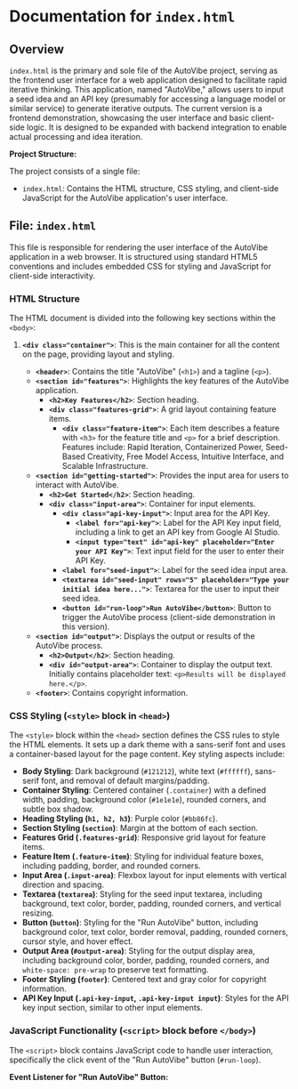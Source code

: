 # Documentation for `index.html`

## Overview

`index.html` is the primary and sole file of the AutoVibe project, serving as the frontend user
interface for a web application designed to facilitate rapid iterative thinking. This application,
named "AutoVibe," allows users to input a seed idea and an API key (presumably for accessing a
language model or similar service) to generate iterative outputs. The current version is a frontend
demonstration, showcasing the user interface and basic client-side logic. It is designed to be
expanded with backend integration to enable actual processing and idea iteration.

**Project Structure:**

The project consists of a single file:

- `index.html`: Contains the HTML structure, CSS styling, and client-side JavaScript for the
  AutoVibe application's user interface.

## File: `index.html`

This file is responsible for rendering the user interface of the AutoVibe application in a web
browser. It is structured using standard HTML5 conventions and includes embedded CSS for styling and
JavaScript for client-side interactivity.

### HTML Structure

The HTML document is divided into the following key sections within the `<body>`:

1.  **`<div class="container">`**: This is the main container for all the content on the page,
    providing layout and styling.

    - **`<header>`**: Contains the title "AutoVibe" (`<h1>`) and a tagline (`<p>`).
    - **`<section id="features">`**: Highlights the key features of the AutoVibe application.
        - **`<h2>Key Features</h2>`**: Section heading.
        - **`<div class="features-grid">`**: A grid layout containing feature items.
            - **`<div class="feature-item">`**: Each item describes a feature with `<h3>` for the
              feature title and `<p>` for a brief description. Features include: Rapid Iteration,
              Containerized Power, Seed-Based Creativity, Free Model Access, Intuitive Interface,
              and Scalable Infrastructure.
    - **`<section id="getting-started">`**: Provides the input area for users to interact with
      AutoVibe.
        - **`<h2>Get Started</h2>`**: Section heading.
        - **`<div class="input-area">`**: Container for input elements.
            - **`<div class="api-key-input">`**: Input area for the API Key.
                - **`<label for="api-key">`**: Label for the API Key input field, including a link
                  to get an API key from Google AI Studio.
                - **`<input type="text" id="api-key" placeholder="Enter your API Key">`**: Text
                  input field for the user to enter their API Key.
            - **`<label for="seed-input">`**: Label for the seed idea input area.
            - **`<textarea id="seed-input" rows="5" placeholder="Type your initial idea here...">`**:
              Textarea for the user to input their seed idea.
            - **`<button id="run-loop">Run AutoVibe</button>`**: Button to trigger the AutoVibe
              process (client-side demonstration in this version).
    - **`<section id="output">`**: Displays the output or results of the AutoVibe process.
        - **`<h2>Output</h2>`**: Section heading.
        - **`<div id="output-area">`**: Container to display the output text. Initially contains
          placeholder text: `<p>Results will be displayed here.</p>`.
    - **`<footer>`**: Contains copyright information.

### CSS Styling (`<style>` block in `<head>`)

The `<style>` block within the `<head>` section defines the CSS rules to style the HTML elements. It
sets up a dark theme with a sans-serif font and uses a container-based layout for the page content.
Key styling aspects include:

- **Body Styling**: Dark background (`#121212`), white text (`#ffffff`), sans-serif font, and
  removal of default margins/padding.
- **Container Styling**: Centered container (`.container`) with a defined width, padding, background
  color (`#1e1e1e`), rounded corners, and subtle box shadow.
- **Heading Styling (`h1, h2, h3`)**: Purple color (`#bb86fc`).
- **Section Styling (`section`)**: Margin at the bottom of each section.
- **Features Grid (`.features-grid`)**: Responsive grid layout for feature items.
- **Feature Item (`.feature-item`)**: Styling for individual feature boxes, including padding,
  border, and rounded corners.
- **Input Area (`.input-area`)**: Flexbox layout for input elements with vertical direction and
  spacing.
- **Textarea (`textarea`)**: Styling for the seed input textarea, including background, text color,
  border, padding, rounded corners, and vertical resizing.
- **Button (`button`)**: Styling for the "Run AutoVibe" button, including background color, text
  color, border removal, padding, rounded corners, cursor style, and hover effect.
- **Output Area (`#output-area`)**: Styling for the output display area, including background color,
  border, padding, rounded corners, and `white-space: pre-wrap` to preserve text formatting.
- **Footer Styling (`footer`)**: Centered text and gray color for copyright information.
- **API Key Input (`.api-key-input`, `.api-key-input input`)**: Styles for the API key input
  section, similar to other input elements.

### JavaScript Functionality (`<script>` block before `</body>`)

The `<script>` block contains JavaScript code to handle user interaction, specifically the click
event of the "Run AutoVibe" button (`#run-loop`).

**Event Listener for "Run AutoVibe" Button:**
